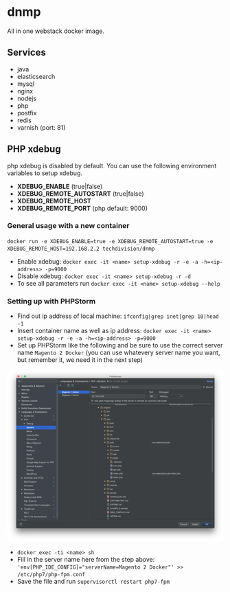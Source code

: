 # dnmp
All in one webstack docker image.

## Services
- java
- elasticsearch
- mysql
- nginx
- nodejs
- php
- postfix
- redis
- varnish (port: 81)

## PHP xdebug 
php xdebug is disabled by default. You can use the following environment variables to setup xdebug.

- **XDEBUG_ENABLE** (true|false)
- **XDEBUG_REMOTE_AUTOSTART** (true|false)
- **XDEBUG_REMOTE_HOST**
- **XDEBUG_REMOTE_PORT** (php default: 9000)


### General usage with a new container
`docker run -e XDEBUG_ENABLE=true -e XDEBUG_REMOTE_AUTOSTART=true -e XDEBUG_REMOTE_HOST=192.168.2.2 techdivision/dnmp`   

- Enable xdebug: `docker exec -it <name> setup-xdebug -r -e -a -h=<ip-address> -p=9000`
- Disable xdebug: `docker exec -it <name> setup-xdebug -r -d`
- To see all parameters run `docker exec -it <name> setup-xdebug --help`

### Setting up with PHPStorm

- Find out ip address of local machine: `ifconfig|grep inet|grep 10|head -1`
- Insert container name as well as ip address: `docker exec -it <name> setup-xdebug -r -e -a -h=<ip-address> -p=9000`
- Set up PHPStorm like the following and be sure to use the correct server name `Magento 2 Docker` (you can use whatevery server name you want, but remember it, we need it in the next step)

![alt text](phpstorm-xdebug-settings.png "XDebug PHPStorm Settings")

- `docker exec -ti <name> sh`
- Fill in the server name here from the step above: `'env[PHP_IDE_CONFIG]="serverName=Magento 2 Docker"' >> /etc/php7/php-fpm.conf`
- Save the file and run `supervisorctl restart php7-fpm`
